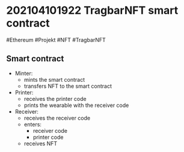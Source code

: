 # 202104101922 TragbarNFT smart contract
#Ethereum #Projekt #NFT #TragbarNFT

## Smart contract

- Minter:
	* mints the smart contract
	* transfers NFT to the smart contract
- Printer:
	* receives the printer code
	* prints the wearable with the receiver code
- Receiver:
	* receives the receiver code
	* enters:
		* receiver code
		* printer code
	* receives NFT